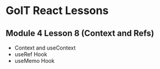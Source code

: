 # GoIT React Lessons

## Module 4 Lesson 8 (Context and Refs)

- Context and useContext
- useRef Hook
- useMemo Hook

